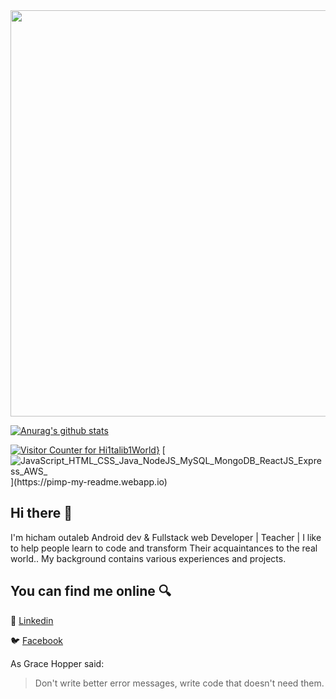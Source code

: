 <img src="https://i.ibb.co/5sXy5VP/cover.png" width="650">

[![Anurag's github stats](https://github-readme-stats.vercel.app/api?username=Hi1talib1World)](https://github.com/anuraghazra/github-readme-stats)

[![Visitor Counter for Hi1talib1World](https://pimp-my-readme.webapp.io/pimp-my-readme/visitor-counter?page=Hi1talib1World)}](https://pimp-my-readme.webapp.io)
[![JavaScript_HTML_CSS_Java_NodeJS_MySQL_MongoDB_ReactJS_Express_AWS_](https://pimp-my-readme.webapp.io/pimp-my-readme/technology?technology=JavaScript_HTML_CSS_Java_NodeJS_MySQL_MongoDB_ReactJS_Express_AWS_)](https://pimp-my-readme.webapp.io)

## Hi there 👋 
I'm hicham outaleb Android dev & Fullstack web Developer | Teacher  | I like to help people  learn to code and transform Their acquaintances to the real world.. My background contains various experiences and projects.

## You can find me online 🔍

💼 [Linkedin](https://www.linkedin.com/in/hicham-outaleb-04a49319a/)


🐦 [Facebook](https://www.facebook.com/hichamtalib8/)

As Grace Hopper said:
> Don't write better error messages, write code that doesn't need them.



<!--
**Hi1talib1World/Hi1talib1World** is a ✨ _special_ ✨ repository because its `README.md` (this file) appears on your GitHub profile.

Here are some ideas to get you started:

- 🔭 I’m currently working on ...
- 🌱 I’m currently learning ...
- 👯 I’m looking to collaborate on ...
- 🤔 I’m looking for help with ...
- 💬 Ask me about ...
- 📫 How to reach me: ...
- 😄 Pronouns: ...
- ⚡ Fun fact: ...
-->
